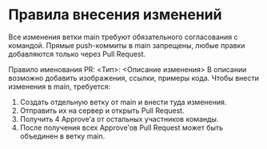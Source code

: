 # Правила внесения изменений
Все изменения ветки main требуют обязательного согласования с командой. Прямые push-коммиты в main запрещены, любые правки добавляются только через Pull Request.

Правило именования PR: <Тип>: <Описание изменения>
В описании возможно добавить изображения, ссылки, примеры кода.
Чтобы внести изменения в main, требуется:

1) Создать отдельную ветку от main и внести туда изменения.
2) Отправить их на сервер и открыть Pull Request.
3) Получить 4 Approve’а от остальных участников команды.
4) После получения всех Approve’ов Pull Request может быть объединен в ветку main.
